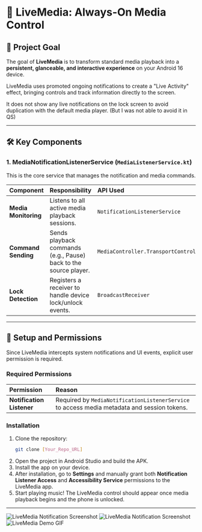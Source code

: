 # 🎵 LiveMedia: Always-On Media Control

## 🌟 Project Goal

The goal of **LiveMedia** is to transform standard media playback into a **persistent, glanceable, and interactive experience** on your Android 16 device.

LiveMedia uses promoted ongoing notifications to create a "Live Activity" effect, bringing controls and track information directly to the screen.

It does not show any live notifications on the lock screen to avoid duplication with the default media player. (But I was not able to avoid it in QS)

---

## 🛠️ Key Components

### 1. MediaNotificationListenerService (`MediaListenerService.kt`)

This is the core service that manages the notification and media commands.

| Component | Responsibility | API Used |
| :--- | :--- | :--- |
| **Media Monitoring** | Listens to all active media playback sessions. | `NotificationListenerService` |
| **Command Sending** | Sends playback commands (e.g., Pause) back to the source player. | `MediaController.TransportControls` |
| **Lock Detection** | Registers a receiver to handle device lock/unlock events. | `BroadcastReceiver` |

---

## 🚀 Setup and Permissions

Since LiveMedia intercepts system notifications and UI events, explicit user permission is required.

### Required Permissions

| Permission | Reason |
| :--- | :--- |
| **Notification Listener** | Required by `MediaNotificationListenerService` to access media metadata and session tokens. |

### Installation

1.  Clone the repository:
    ```bash
    git clone [Your_Repo_URL]
    ```
2.  Open the project in Android Studio and build the APK.
3.  Install the app on your device.
4.  After installation, go to **Settings** and manually grant both **Notification Listener Access** and **Accessibility Service** permissions to the LiveMedia app.
5.  Start playing music! The LiveMedia control should appear once media playback begins and the phone is unlocked.

---
![LiveMedia Notification Screenshot](https://github.com/user-attachments/assets/cef1f757-07f1-489e-b7b7-a87a7ea22991)
![LiveMedia Notification Screenshot](https://github.com/user-attachments/assets/bb674e7a-74d8-48e1-bd34-eece364aca9f)
![LiveMedia Demo GIF](https://github.com/user-attachments/assets/b20d2f2c-aca7-4bc5-8ee4-7146a7b42979)
